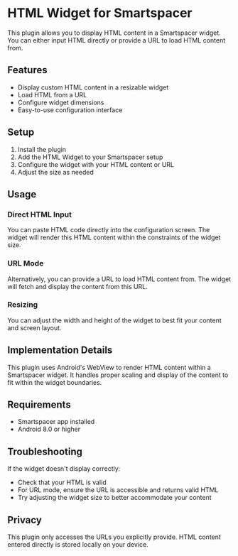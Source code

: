 # HTML Widget for Smartspacer

This plugin allows you to display HTML content in a Smartspacer widget. You can either input HTML directly or provide a URL to load HTML content from.

## Features

- Display custom HTML content in a resizable widget
- Load HTML from a URL
- Configure widget dimensions
- Easy-to-use configuration interface

## Setup

1. Install the plugin
2. Add the HTML Widget to your Smartspacer setup
3. Configure the widget with your HTML content or URL
4. Adjust the size as needed

## Usage

### Direct HTML Input
You can paste HTML code directly into the configuration screen. The widget will render this HTML content within the constraints of the widget size.

### URL Mode
Alternatively, you can provide a URL to load HTML content from. The widget will fetch and display the content from this URL.

### Resizing
You can adjust the width and height of the widget to best fit your content and screen layout.

## Implementation Details

This plugin uses Android's WebView to render HTML content within a Smartspacer widget. It handles proper scaling and display of the content to fit within the widget boundaries.

## Requirements

- Smartspacer app installed
- Android 8.0 or higher

## Troubleshooting

If the widget doesn't display correctly:
- Check that your HTML is valid
- For URL mode, ensure the URL is accessible and returns valid HTML
- Try adjusting the widget size to better accommodate your content

## Privacy

This plugin only accesses the URLs you explicitly provide. HTML content entered directly is stored locally on your device.